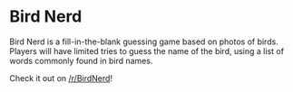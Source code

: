 # Bird Nerd

Bird Nerd is a fill-in-the-blank guessing game based on photos of birds. Players will have limited tries to guess the name of the bird, using a list of words commonly found in bird names.

Check it out on [/r/BirdNerd](https://sh.reddit.com/r/birdnerd/)!
